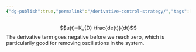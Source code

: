 ```yaml
---
{"dg-publish":true,"permalink":"/derivative-control-strategy/","tags":["reglerteknik"]}
---
```


$$u(t)=K_{D} \frac{de(t)}{dt}$$
The derivative term goes negative before we reach zero, which is particularily good for removing oscillations in the system.